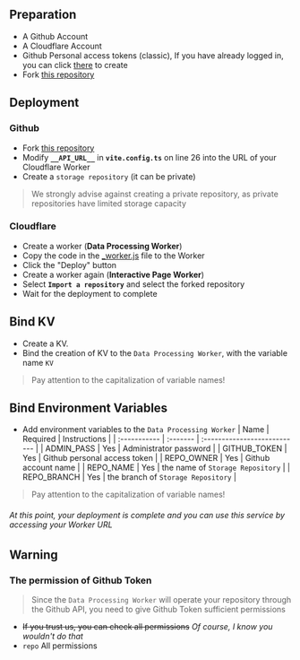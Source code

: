## Preparation

- A Github Account
- A Cloudflare Account
- Github Personal access tokens (classic), If you have already logged in, you can click [there](https://github.com/settings/tokens) to create
- Fork [this repository](https://github.com/Stoeaves/StpCloud)

## Deployment
### Github
- Fork [this repository](https://github.com/Stoeaves/StpCloud)
- Modify **`__API_URL__`** in **`vite.config.ts`** on line 26 into the URL of your Cloudflare Worker
- Create a `storage repository` (it can be private)
> We strongly advise against creating a private repository, as private repositories have limited storage capacity

### Cloudflare
- Create a worker (**Data Processing Worker**)
- Copy the code in the [_worker.js](https://github.com/Stoeaves/StpCloud/blob/main/_worker.js) file to the Worker
- Click the "Deploy" button
- Create a worker again (**Interactive Page Worker**)
- Select **`Import a repository`** and select the forked repository
- Wait for the deployment to complete

## Bind KV
- Create a KV.
- Bind the creation of KV to the `Data Processing Worker`, with the variable name `KV`
> Pay attention to the capitalization of variable names!

## Bind Environment Variables
- Add environment variables to the `Data Processing Worker`
| Name       | Required | Instructions                         |
| :----------- | :------- | :--------------------------- |
| ADMIN_PASS   | Yes       | Administrator password                   |
| GITHUB_TOKEN | Yes       | Github personal access token |
| REPO_OWNER   | Yes       | Github account name                |
| REPO_NAME    | Yes       | the name of `Storage Repository`                       |
| REPO_BRANCH  | Yes       | the branch of `Storage Repository`                     |
> Pay attention to the capitalization of variable names!

###### At this point, your deployment is complete and you can use this service by accessing your Worker URL

## Warning
### The permission of **Github Token**
> Since the `Data Processing Worker` will operate your repository through the Github API, you need to give Github Token sufficient permissions
- ~~If you trust us, you can check all permissions~~ _Of course, I know you wouldn't do that_
- `repo` All permissions